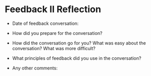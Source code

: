# Feedback II Reflection

* Date of feedback conversation: 


* How did you prepare for the conversation? 


* How did the conversation go for you? What was easy about the conversation? What was more difficult? 


* What principles of feedback did you use in the conversation?


* Any other comments:
